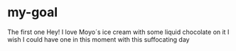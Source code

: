 # my-goal
The first one
Hey!
I love Moyo´s ice cream with some liquid chocolate on it
I wish I could have one in this moment with this suffocating day
